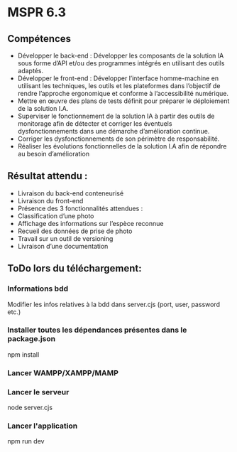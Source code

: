 # MSPR 6.3

 ## Compétences
- Développer le back-end : Développer les composants de la solution IA sous forme d’API et/ou des
programmes intégrés en utilisant des outils adaptés.
- Développer le front-end : Développer l’interface homme-machine en utilisant les techniques, les outils
et les plateformes dans l’objectif de rendre l’approche ergonomique et conforme à l’accessibilité
numérique.
- Mettre en œuvre des plans de tests définit pour préparer le déploiement de la solution I.A.
- Superviser le fonctionnement de la solution IA à partir des outils de monitorage afin de détecter et
corriger les éventuels dysfonctionnements dans une démarche d’amélioration continue.
- Corriger les dysfonctionnements de son périmètre de responsabilité.
- Réaliser les évolutions fonctionnelles de la solution I.A afin de répondre au besoin d’amélioration

## Résultat attendu :
- Livraison du back-end conteneurisé
- Livraison du front-end
- Présence des 3 fonctionnalités attendues :
- Classification d’une photo
- Affichage des informations sur l’espèce reconnue
- Recueil des données de prise de photo
- Travail sur un outil de versioning
- Livraison d’une documentation


## ToDo lors du téléchargement:

### Informations bdd
Modifier les infos relatives à la bdd dans server.cjs (port, user, password etc.)

### Installer toutes les dépendances présentes dans le package.json
npm install

### Lancer WAMPP/XAMPP/MAMP

### Lancer le serveur
node server.cjs

### Lancer l'application
npm run dev

